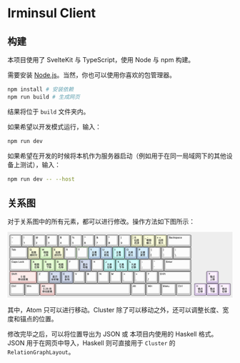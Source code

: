 # Irminsul Client

## 构建

本项目使用了 SvelteKit 与 TypeScript，使用 Node 与 npm 构建。

需要安装 [Node.js](https://nodejs.org/)。当然，你也可以使用你喜欢的包管理器。

```sh
npm install # 安装依赖
npm run build # 生成网页
```

结果将位于 `build` 文件夹内。

如果希望以开发模式运行，输入：
```sh
npm run dev
```

如果希望在开发的时候将本机作为服务器启动（例如用于在同一局域网下的其他设备上测试），输入：
```sh
npm run dev -- --host
```

## 关系图

对于关系图中的所有元素，都可以进行修改。操作方法如下图所示：

![](relation-graph-keymap.png)

其中，Atom 只可以进行移动。Cluster 除了可以移动之外，还可以调整长度、宽度和锚点的位置。

修改完毕之后，可以将位置导出为 JSON 或 本项目内使用的 Haskell 格式。
JSON 用于在网页中导入，Haskell 则可直接用于 `Cluster` 的 `RelationGraphLayout`。
